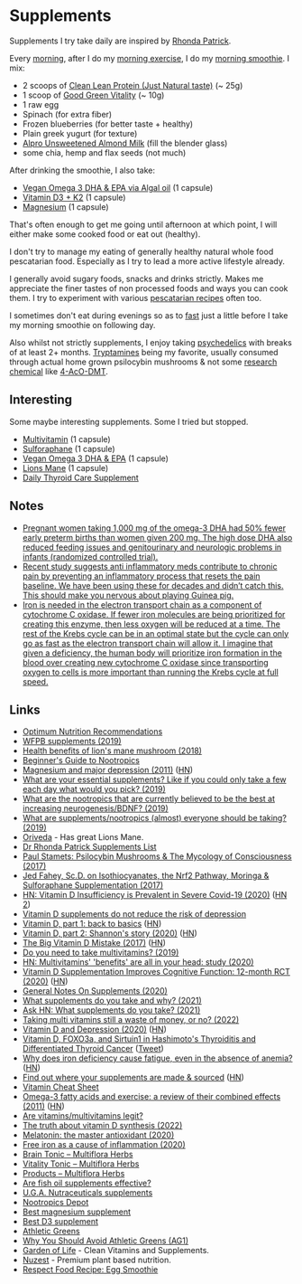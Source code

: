 # Supplements

Supplements I try take daily are inspired by [Rhonda Patrick](https://fastlifehacks.com/dr-rhonda-patricks-supplements-list/).

Every [morning](../../focusing/processes.md#morning), after I do my [morning exercise](../../fitness/fitness.md), I do my [morning smoothie](https://www.youtube.com/watch?v=OUGQBV5B2S4). I mix:

- 2 scoops of [Clean Lean Protein (Just Natural taste)](https://www.nuzest.co.uk/products/clean-lean-protein) (~ 25g)
- 1 scoop of [Good Green Vitality](https://www.nuzest.co.uk/products/good-green-vitality) (~ 10g)
- 1 raw egg
- Spinach (for extra fiber)
- Frozen blueberries (for better taste + healthy)
- Plain greek yugurt (for texture)
- [Alpro Unsweetened Almond Milk](https://www.alpro.com/uk/products/drinks/almond-drinks/almond-roasted-no-sugars/) (fill the blender glass)
- some chia, hemp and flax seeds (not much)

After drinking the smoothie, I also take:

- [Vegan Omega 3 DHA & EPA via Algal oil](https://www.uganutraceuticals.com/product/omegor-veg) (1 capsule)
- [Vitamin D3 + K2](https://www.amazon.com/Bronson-Vitamin-Supplement-Support-Capsules/dp/B0792Z6434) (1 capsule)
- [Magnesium](https://nootropicsdepot.com/magtein-magnesium-l-threonate-capsules/) (1 capsule)

That's often enough to get me going until afternoon at which point, I will either make some cooked food or eat out (healthy).

I don't try to manage my eating of generally healthy natural whole food pescatarian food. Especially as I try to lead a more active lifestyle already. 

I generally avoid sugary foods, snacks and drinks strictly. Makes me appreciate the finer tastes of non processed foods and ways you can cook them. I try to experiment with various [pescatarian recipes](recipes.md) often too.

I sometimes don't eat during evenings so as to [fast](fasting.md) just a little before I take my morning smoothie on following day.

Also whilst not strictly supplements, I enjoy taking [psychedelics](../../drugs/psychedelics/psychedelics.md) with breaks of at least 2+ months. [Tryptamines](../../drugs/psychedelics/tryptamines/tryptamines.md) being my favorite, usually consumed through actual home grown psilocybin mushrooms & not some [research chemical](../../drugs/research-chemicals.md) like [4-AcO-DMT](https://psychonautwiki.org/wiki/4-AcO-DMT).

## Interesting

Some maybe interesting supplements. Some I tried but stopped.

- [Multivitamin](https://www.amazon.co.uk/Multivitamins-Multivitamin-Vegetarians-Nu-Nutrition/dp/B01IFGDNVS) (1 capsule)
- [Sulforaphane](https://www.amazon.co.uk/Jarrow-Formulas-Broccomax-Vcaps-Capsules/dp/B01D15LMCK) (1 capsule)
- [Vegan Omega 3 DHA & EPA](https://www.amazon.com/VEGAN-OMEGA-Supplement-Cardiovascular-Supplements/dp/B01MYE95BQ) (1 capsule)
- [Lions Mane](https://oriveda.co.uk/lions-mane.php) (1 capsule)
- [Daily Thyroid Care Supplement](https://www.palomahealth.com/product/thyroid-supplements)

## Notes

- [Pregnant women taking 1,000 mg of the omega-3 DHA had 50% fewer early preterm births than women given 200 mg. The high dose DHA also reduced feeding issues and genitourinary and neurologic problems in infants (randomized controlled trial).](https://twitter.com/foundmyfitness/status/1397251661618352133)
- [Recent study suggests anti inflammatory meds contribute to chronic pain by preventing an inflammatory process that resets the pain baseline. We have been using these for decades and didn’t catch this. This should make you nervous about playing Guinea pig.](https://twitter.com/karnagraha/status/1528490268546068480)
- [Iron is needed in the electron transport chain as a component of cytochrome C oxidase. If fewer iron molecules are being prioritized for creating this enzyme, then less oxygen will be reduced at a time. The rest of the Krebs cycle can be in an optimal state but the cycle can only go as fast as the electron transport chain will allow it. I imagine that given a deficiency, the human body will prioritize iron formation in the blood over creating new cytochrome C oxidase since transporting oxygen to cells is more important than running the Krebs cycle at full speed.](https://news.ycombinator.com/item?id=31968114)

## Links

- [Optimum Nutrition Recommendations](https://nutritionfacts.org/2011/09/12/dr-gregers-2011-optimum-nutrition-recommendations/)
- [WFPB supplements (2019)](https://www.reddit.com/r/PlantBasedDiet/comments/ac6w9v/vitamins/)
- [Health benefits of lion's mane mushroom (2018)](https://www.youtube.com/watch?v=p02umCRoFas)
- [Beginner's Guide to Nootropics](https://www.reddit.com/r/Nootropics/wiki/beginners)
- [Magnesium and major depression (2011)](https://www.ncbi.nlm.nih.gov/books/NBK507265/) ([HN](https://news.ycombinator.com/item?id=20181855))
- [What are your essential supplements? Like if you could only take a few each day what would you pick? (2019)](https://www.reddit.com/r/Supplements/comments/bwhhro/what_are_your_essential_supplements_like_if_you/)
- [What are the nootropics that are currently believed to be the best at increasing neurogenesis/BDNF? (2019)](https://www.reddit.com/r/Nootropics/comments/c2kec5/what_are_the_nootropics_that_are_currently/)
- [What are supplements/nootropics (almost) everyone should be taking? (2019)](https://www.reddit.com/r/Nootropics/comments/cskqi5/what_are_supplementsnootropics_almost_everyone/)
- [Oriveda](https://oriveda.co.uk/) - Has great Lions Mane.
- [Dr Rhonda Patrick Supplements List](https://fastlifehacks.com/dr-rhonda-patricks-supplements-list/)
- [Paul Stamets: Psilocybin Mushrooms & The Mycology of Consciousness (2017)](https://www.youtube.com/watch?v=vFWxWq0Fv0U)
- [Jed Fahey, Sc.D. on Isothiocyanates, the Nrf2 Pathway, Moringa & Sulforaphane Supplementation (2017)](https://www.youtube.com/watch?v=Q0lBVCpq8jc)
- [HN: Vitamin D Insufficiency is Prevalent in Severe Covid-19 (2020)](https://news.ycombinator.com/item?id=23023703) ([HN 2](https://news.ycombinator.com/item?id=23119949))
- [Vitamin D supplements do not reduce the risk of depression](https://sciencebasedmedicine.org/vitamin-d-supplements-do-not-reduce-the-risk-of-depression/)
- [Vitamin D, part 1: back to basics](https://www.devaboone.com/post/vitamin-d-part-1-back-to-basics) ([HN](https://news.ycombinator.com/item?id=24138590))
- [Vitamin D, part 2: Shannon's story (2020)](https://www.devaboone.com/post/vitamin-d-part-2-shannon-s-story?postId=5f39453f8d01fe00170023fe) ([HN](https://news.ycombinator.com/item?id=24261948))
- [The Big Vitamin D Mistake (2017)](https://www.ncbi.nlm.nih.gov/pmc/articles/PMC5541280/) ([HN](https://news.ycombinator.com/item?id=24768721))
- [Do you need to take multivitamins? (2019)](https://examine.com/nutrition/do-you-need-a-multivitamin/)
- [HN: Multivitamins' 'benefits' are all in your head: study (2020)](https://news.ycombinator.com/item?id=25053134)
- [Vitamin D Supplementation Improves Cognitive Function: 12-month RCT (2020)](https://pubmed.ncbi.nlm.nih.gov/33164936/) ([HN](https://news.ycombinator.com/item?id=25077519))
- [General Notes On Supplements (2020)](https://lorienpsych.com/2020/12/03/general-notes-on-supplements/)
- [What supplements do you take and why? (2021)](https://www.reddit.com/r/nutrition/comments/lzpjxq/what_supplements_do_you_take_and_why/)
- [Ask HN: What supplements do you take? (2021)](https://news.ycombinator.com/item?id=26384702)
- [Taking multi vitamins still a waste of money, or no? (2022)](https://www.reddit.com/r/nutrition/comments/ueu9q8/taking_multi_vitmains_still_a_waste_of_money_or_no/)
- [Vitamin D and Depression (2020)](https://www.ncbi.nlm.nih.gov/pmc/articles/PMC6970300/) ([HN](https://news.ycombinator.com/item?id=31306177))
- [Vitamin D, FOXO3a, and Sirtuin1 in Hashimoto's Thyroiditis and Differentiated Thyroid Cancer](https://www.frontiersin.org/articles/10.3389/fendo.2018.00527/full) ([Tweet](https://twitter.com/_DaCon/status/1540038927121276928))
- [Why does iron deficiency cause fatigue, even in the absence of anemia?](https://twitter.com/tony_breu/status/1543311124560592898) ([HN](https://news.ycombinator.com/item?id=31968114))
- [Find out where your supplements are made & sourced](https://shop.nootritious.com/) ([HN](https://news.ycombinator.com/item?id=32029625))
- [Vitamin Cheat Sheet](https://twitter.com/JohnConstas/status/1547387375218819072)
- [Omega-3 fatty acids and exercise: a review of their combined effects (2011)](http://www.lookgreatnaked.com/articles/omega-3_fatty_acids_and_exercise.pdf) ([HN](https://news.ycombinator.com/item?id=32496381))
- [Are vitamins/multivitamins legit?](https://www.reddit.com/r/nutrition/comments/y27aix/are_vitaminsmultivitamins_legit/)
- [The truth about vitamin D synthesis (2022)](https://www.multiflora-herbs.com/blogs/news/the-truth-about-vitamin-d-synthesis)
- [Melatonin: the master antioxidant (2020)](https://www.multiflora-herbs.com/blogs/news/melatonin-the-master-antioxidant)
- [Free iron as a cause of inflammation (2020)](https://www.multiflora-herbs.com/blogs/news/free-iron-as-a-cause-of-inflammation)
- [Brain Tonic – Multiflora Herbs](https://www.multiflora-herbs.com/products/brain)
- [Vitality Tonic – Multiflora Herbs](https://www.multiflora-herbs.com/products/vitality-tonic)
- [Products – Multiflora Herbs](https://www.multiflora-herbs.com/collections/all)
- [Are fish oil supplements effective?](https://www.reddit.com/r/nutrition/comments/y8ughc/are_fish_oil_supplements_effective_what_are_the/)
- [U.G.A. Nutraceuticals supplements](https://www.uganutraceuticals.com/products)
- [Nootropics Depot](https://nootropicsdepot.com/)
- [Best magnesium supplement](https://www.reddit.com/r/Supplements/comments/v6yqpc/best_magnesium_supplement/)
- [Best D3 supplement](https://www.reddit.com/r/Supplements/comments/px6a1u/everyone_please_list_which_brand_of_vitamin_d3/)
- [Athletic Greens](https://athleticgreens.com/en)
- [Why You Should Avoid Athletic Greens (AG1)](https://www.youtube.com/watch?v=ecy8JrM5KFI)
- [Garden of Life](https://www.gardenoflife.com/) - Clean Vitamins and Supplements.
- [Nuzest](https://www.nuzest.co.uk/) - Premium plant based nutrition.
- [Respect Food Recipe: Egg Smoothie](https://www.youtube.com/watch?v=nar26GBesSU)

